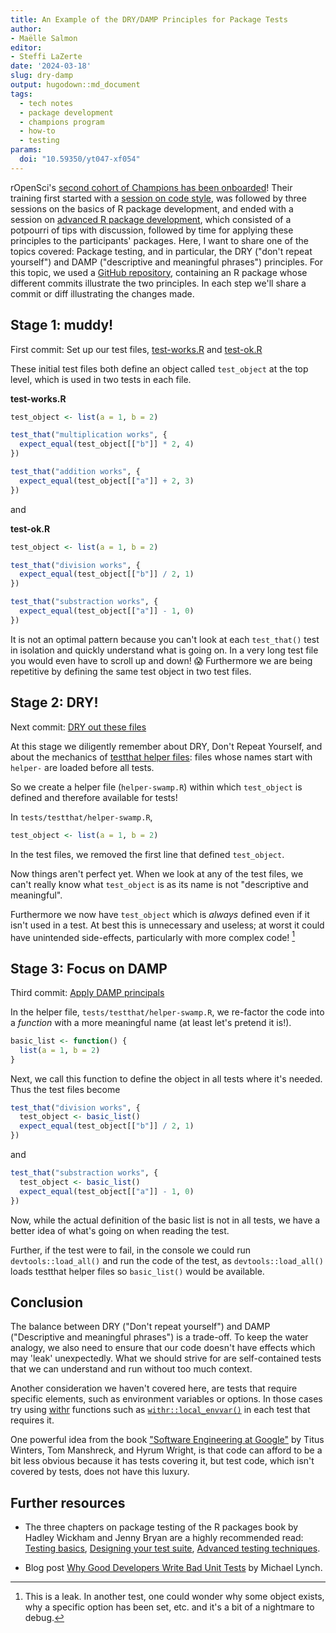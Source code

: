 ```yaml
---
title: An Example of the DRY/DAMP Principles for Package Tests 
author: 
- Maëlle Salmon
editor:
- Steffi LaZerte
date: '2024-03-18'
slug: dry-damp
output: hugodown::md_document
tags:
  - tech notes
  - package development
  - champions program
  - how-to
  - testing
params:
  doi: "10.59350/yt047-xf054"
---
```


rOpenSci's [second cohort of Champions has been onboarded](/blog/2024/02/15/champions-program-champions-2024/)!
Their training first started with a [session on code style](/blog/2024/02/22/beautiful-code/), was followed by three sessions on the basics of R package development, and ended with a session on [advanced R package development](https://rpkgdev-rocket-2024.netlify.app/), which consisted of a potpourri of tips with discussion, followed by time for applying these principles to the participants' packages.
Here, I want to share one of the topics covered: Package testing, and in particular, the DRY ("don't repeat yourself") and DAMP ("descriptive and meaningful phrases") principles.
For this topic, we used a [GitHub repository](https://github.com/maelle/swamp), containing an R package whose different commits illustrate the two principles. In each step we'll share a commit or diff illustrating the changes made.

## Stage 1: muddy!

First commit: Set up our test files, [test-works.R](https://github.com/maelle/swamp/blob/c67cc053cafb2cc5f5125cbc745b2f392a84e3df/tests/testthat/test-works.R) and [test-ok.R](https://github.com/maelle/swamp/blob/c67cc053cafb2cc5f5125cbc745b2f392a84e3df/tests/testthat/test-ok.R)

These initial test files both define an object called `test_object` at the top level, which is used in two tests in each file.

**test-works.R**
```r
test_object <- list(a = 1, b = 2)

test_that("multiplication works", {
  expect_equal(test_object[["b"]] * 2, 4)
})

test_that("addition works", {
  expect_equal(test_object[["a"]] + 2, 3)
})
```

and

**test-ok.R**
```r
test_object <- list(a = 1, b = 2)

test_that("division works", {
  expect_equal(test_object[["b"]] / 2, 1)
})

test_that("substraction works", {
  expect_equal(test_object[["a"]] - 1, 0)
})
```

It is not an optimal pattern because you can't look at each `test_that()` test in isolation and quickly understand what is going on.
In a very long test file you would even have to scroll up and down! :scream:
Furthermore we are being repetitive by defining the same test object in two test files.

## Stage 2: DRY!

Next commit: [DRY out these files](https://github.com/maelle/swamp/commit/381f244f56f1837207f2150a7e76c70bd59c0422)

At this stage we diligently remember about DRY, Don't Repeat Yourself, and about the mechanics of [testthat helper files](https://blog.r-hub.io/2020/11/18/testthat-utility-belt/):
files whose names start with `helper-` are loaded before all tests.

So we create a helper file (`helper-swamp.R`) within which `test_object` is defined and therefore available for tests!

In `tests/testthat/helper-swamp.R`,

```r
test_object <- list(a = 1, b = 2)
```

In the test files, we removed the first line that defined `test_object`.

Now things aren't perfect yet. 
When we look at any of the test files, we can't really know what `test_object` is as its name is not "descriptive and meaningful".

Furthermore we now have `test_object` which is *always* defined even if it isn't used in a test. 
At best this is unnecessary and useless; at worst it could have unintended side-effects, particularly with more complex code! [^leak]

[^leak]: This is a leak. In another test, one could wonder why some object exists, why a specific option has been set, etc. and it's a bit of a nightmare to debug.


## Stage 3: Focus on DAMP

Third commit: [Apply DAMP principals](https://github.com/maelle/swamp/commit/9cc08937e1cabf112955004212e1d0bccf2ccda4)

In the helper file, `tests/testthat/helper-swamp.R`, we re-factor the code into a _function_ with a more meaningful name (at least let's pretend it is!).

```r
basic_list <- function() {
  list(a = 1, b = 2)
}
```
Next, we call this function to define the object in all tests where it's needed. 
Thus the test files become

```r
test_that("division works", {
  test_object <- basic_list()
  expect_equal(test_object[["b"]] / 2, 1)
})
```

and 


```r
test_that("substraction works", {
  test_object <- basic_list()
  expect_equal(test_object[["a"]] - 1, 0)
})
```

Now, while the actual definition of the basic list is not in all tests, we have a better idea of what's going on when reading the test.

Further, if the test were to fail, in the console we could run `devtools::load_all()` and run the code of the test, as `devtools::load_all()` loads testthat helper files so `basic_list()` would be available.


## Conclusion

The balance between DRY ("Don't repeat yourself") and DAMP ("Descriptive and meaningful phrases") is a trade-off.
To keep the water analogy, we also need to ensure that our code doesn't have effects which may 'leak' unexpectedly.
What we should strive for are self-contained tests that we can understand and run without too much context.

Another consideration we haven't covered here, are tests that require specific elements, such as environment variables or options. In those cases try using [withr](https://withr.r-lib.org/) functions such as [`withr::local_envvar()`](https://withr.r-lib.org/reference/with_envvar.html) in each test that requires it.

One powerful idea from the book ["Software Engineering at Google"](https://www.oreilly.com/library/view/software-engineering-at/9781492082781/) by Titus Winters, Tom Manshreck, and Hyrum Wright, is that code can afford to be a bit less obvious because it has tests covering it, but test code, which isn't covered by tests, does not have this luxury.


## Further resources

- The three chapters on package testing of the R packages book by Hadley Wickham and Jenny Bryan are a highly recommended read: [Testing basics](https://r-pkgs.org/testing-basics.html), [Designing your test suite](https://r-pkgs.org/testing-design.html), [Advanced testing techniques](https://r-pkgs.org/testing-advanced.html).

- Blog post [Why Good Developers Write Bad Unit Tests](https://mtlynch.io/good-developers-bad-tests/) by Michael Lynch.
